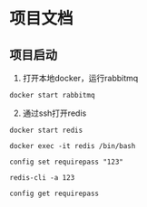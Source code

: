 # 项目文档

## 项目启动

1. 打开本地docker，运行rabbitmq
    
```shell script
docker start rabbitmq
```

2. 通过ssh打开redis

```shell script
docker start redis

docker exec -it redis /bin/bash

config set requirepass "123"

redis-cli -a 123

config get requirepass
```
